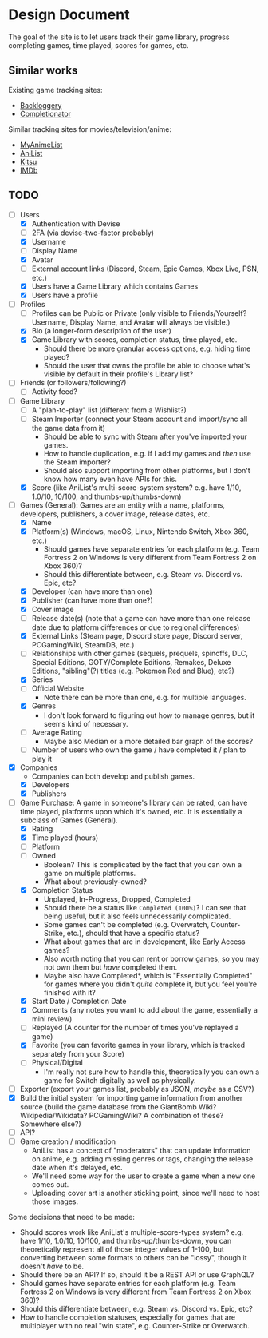 # Design Document

The goal of the site is to let users track their game library, progress completing games, time played, scores for games, etc.

## Similar works

Existing game tracking sites:

- [Backloggery](http://backloggery.com/)
- [Completionator](https://www.completionator.com/Game?platformIDs=53&sortColumn=GameName&sortDirection=ASC)

Similar tracking sites for movies/television/anime:

- [MyAnimeList](https://myanimelist.net/)
- [AniList](https://anilist.co/)
- [Kitsu](https://kitsu.io)
- [IMDb](https://www.imdb.com/)

## TODO

- [ ] Users
  - [x] Authentication with Devise
  - [ ] 2FA (via devise-two-factor probably)
  - [x] Username
  - [ ] Display Name
  - [x] Avatar
  - [ ] External account links (Discord, Steam, Epic Games, Xbox Live, PSN, etc.)
  - [x] Users have a Game Library which contains Games
  - [x] Users have a profile
- [ ] Profiles
  - [ ] Profiles can be Public or Private (only visible to Friends/Yourself? Username, Display Name, and Avatar will always be visible.)
  - [x] Bio (a longer-form description of the user)
  - [x] Game Library with scores, completion status, time played, etc.
    - Should there be more granular access options, e.g. hiding time played?
    - Should the user that owns the profile be able to choose what's visible by default in their profile's Library list?
- [ ] Friends (or followers/following?)
  - [ ] Activity feed?
- [ ] Game Library
  - [ ] A "plan-to-play" list (different from a Wishlist?)
  - [ ] Steam Importer (connect your Steam account and import/sync all the game data from it)
    - Should be able to sync with Steam after you've imported your games.
    - How to handle duplication, e.g. if I add my games and _then_ use the Steam importer?
    - Should also support importing from other platforms, but I don't know how many even have APIs for this.
  - [x] Score (like AniList's multi-score-system system? e.g. have 1/10, 1.0/10, 10/100, and thumbs-up/thumbs-down)
- [ ] Games (General): Games are an entity with a name, platforms, developers, publishers, a cover image, release dates, etc.
  - [x] Name
  - [x] Platform(s) (Windows, macOS, Linux, Nintendo Switch, Xbox 360, etc.)
    - Should games have separate entries for each platform (e.g. Team Fortress 2 on Windows is very different from Team Fortress 2 on Xbox 360)?
    - Should this differentiate between, e.g. Steam vs. Discord vs. Epic, etc?
  - [x] Developer (can have more than one)
  - [x] Publisher (can have more than one?)
  - [x] Cover image
  - [ ] Release date(s) (note that a game can have more than one release date due to platform differences or due to regional differences)
  - [x] External Links (Steam page, Discord store page, Discord server, PCGamingWiki, SteamDB, etc.)
  - [ ] Relationships with other games (sequels, prequels, spinoffs, DLC, Special Editions, GOTY/Complete Editions, Remakes, Deluxe Editions, "sibling"(?) titles (e.g. Pokemon Red and Blue), etc?)
  - [x] Series
  - [ ] Official Website
    - Note there can be more than one, e.g. for multiple languages.
  - [x] Genres
    - I don't look forward to figuring out how to manage genres, but it seems kind of necessary.
  - [ ] Average Rating
    - Maybe also Median or a more detailed bar graph of the scores?
  - [ ] Number of users who own the game / have completed it / plan to play it
- [x] Companies
  - Companies can both develop and publish games.
  - [x] Developers
  - [x] Publishers
- [ ] Game Purchase: A game in someone's library can be rated, can have time played, platforms upon which it's owned, etc. It is essentially a subclass of Games (General).
  - [x] Rating
  - [x] Time played (hours)
  - [ ] Platform
  - [ ] Owned
    - Boolean? This is complicated by the fact that you can own a game on multiple platforms.
    - What about previously-owned?
  - [x] Completion Status
     - Unplayed, In-Progress, Dropped, Completed
     - Should there be a status like `Completed (100%)`? I can see that being useful, but it also feels unnecessarily complicated.
     - Some games can't be completed (e.g. Overwatch, Counter-Strike, etc.), should that have a specific status?
     - What about games that are in development, like Early Access games?
     - Also worth noting that you can rent or borrow games, so you may not own them but _have_ completed them.
     - Maybe also have Completed*, which is "Essentially Completed" for games where you didn't _quite_ complete it, but you feel you're finished with it?
  - [x] Start Date / Completion Date
  - [x] Comments (any notes you want to add about the game, essentially a mini review)
  - [ ] Replayed (A counter for the number of times you've replayed a game)
  - [x] Favorite (you can favorite games in your library, which is tracked separately from your Score)
  - [ ] Physical/Digital
    - I'm really not sure how to handle this, theoretically you can own a game for Switch digitally as well as physically.
- [ ] Exporter (export your games list, probably as JSON, _maybe_ as a CSV?)
- [x] Build the initial system for importing game information from another source (build the game database from the GiantBomb Wiki? Wikipedia/Wikidata? PCGamingWiki? A combination of these? Somewhere else?)
- [ ] API?
- [ ] Game creation / modification
  - AniList has a concept of "moderators" that can update information on anime, e.g. adding missing genres or tags, changing the release date when it's delayed, etc.
  - We'll need some way for the user to create a game when a new one comes out.
  - Uploading cover art is another sticking point, since we'll need to host those images.

Some decisions that need to be made:

- Should scores work like AniList's multiple-score-types system? e.g. have 1/10, 1.0/10, 10/100, and thumbs-up/thumbs-down, you can theoretically represent all of those integer values of 1-100, but converting between some formats to others can be "lossy", though it doesn't _have_ to be.
- Should there be an API? If so, should it be a REST API or use GraphQL?
- Should games have separate entries for each platform (e.g. Team Fortress 2 on Windows is very different from Team Fortress 2 on Xbox 360)?
- Should this differentiate between, e.g. Steam vs. Discord vs. Epic, etc?
- How to handle completion statuses, especially for games that are multiplayer with no real "win state", e.g. Counter-Strike or Overwatch. 
